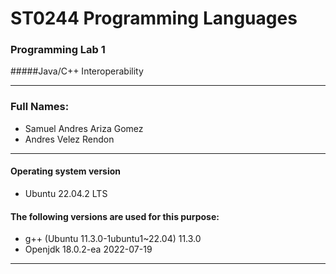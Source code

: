 # ST0244 Programming Languages
### Programming Lab 1
#####Java/C++ Interoperability

------------

### Full Names:
-  Samuel Andres Ariza Gomez
- Andres Velez Rendon

------------
####  Operating system version
-  Ubuntu 22.04.2 LTS

#### The following versions are used for this purpose:
-  g++ (Ubuntu 11.3.0-1ubuntu1~22.04) 11.3.0
- Openjdk 18.0.2-ea 2022-07-19


------------

